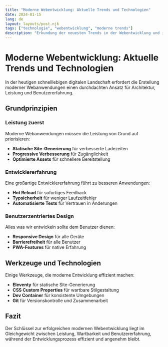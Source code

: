 ```yaml
---
title: "Moderne Webentwicklung: Aktuelle Trends und Technologien"
date: 2024-01-15
lang: de
layout: layouts/post.njk
tags: ["technologie", "webentwicklung", "moderne trends"]
description: "Erkundung der neuesten Trends in der Webentwicklung und ihre Auswirkungen auf die Benutzererfahrung."
---
```


# Moderne Webentwicklung: Aktuelle Trends und Technologien

In der heutigen schnelllebigen digitalen Landschaft erfordert die Erstellung moderner Webanwendungen einen durchdachten Ansatz für Architektur, Leistung und Benutzererfahrung.

## Grundprinzipien

### Leistung zuerst
Moderne Webanwendungen müssen die Leistung von Grund auf priorisieren:
- **Statische Site-Generierung** für verbesserte Ladezeiten
- **Progressive Verbesserung** für Zugänglichkeit
- **Optimierte Assets** für schnellere Bereitstellung

### Entwicklererfahrung
Eine großartige Entwicklererfahrung führt zu besseren Anwendungen:
- **Hot Reload** für sofortiges Feedback
- **Typsicherheit** für weniger Laufzeitfehler
- **Automatisierte Tests** für Vertrauen in Änderungen

### Benutzerzentriertes Design
Alles was wir entwickeln sollte dem Benutzer dienen:
- **Responsive Design** für alle Geräte
- **Barrierefreiheit** für alle Benutzer
- **PWA-Features** für native Erfahrung

## Werkzeuge und Technologien

Einige Werkzeuge, die moderne Entwicklung effizient machen:

- **Eleventy** für statische Site-Generierung
- **CSS Custom Properties** für wartbare Stilgestaltung
- **Dev Container** für konsistente Umgebungen
- **Git** für Versionskontrolle und Zusammenarbeit

## Fazit

Der Schlüssel zur erfolgreichen modernen Webentwicklung liegt im Gleichgewicht zwischen Leistung, Wartbarkeit und Benutzererfahrung, während der Entwicklungsprozess effizient und angenehm bleibt.